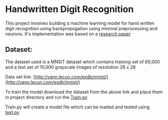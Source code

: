 # Handwritten Digit Recognition

This project involves building a machine learning model for hand written digit recognition using backpropogation using
 minimal preprocessing and neurons. It's implementation was based on a [research paper](http://yann.lecun.com/exdb/publis/pdf/lecun-90c.pdf)
 
 
 ## Dataset:
   The dataset used is a MNSIT dataset which contains training set of 60,000 and a test set of 10,000 grayscale
   Images of resolution 28 x 28
   
   Data set link: [http://yann.lecun.com/exdb/mnist/](http://yann.lecun.com/exdb/mnist/)
   
   To train the model download the dataset from the above link and place them in project directory and run the [Train.py]()
   
   Train.py will create a model file which can be loaded and tested using [test.py]()
   
   